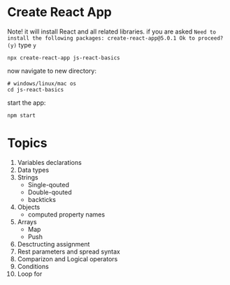 # Create React App

Note! it will install React and all related libraries.
if you are asked ```Need to install the following packages:
create-react-app@5.0.1
Ok to proceed? (y)```
type `y`

```
npx create-react-app js-react-basics
```

now navigate to new directory:
```
# windows/linux/mac os
cd js-react-basics
```

start the app:

```
npm start
```
# Topics
1. Variables declarations
2. Data types
3. Strings
    * Single-qouted
    * Double-qouted
    * backticks
4. Objects
    * computed property names
5. Arrays
    * Map
    * Push
6. Desctructing assignment
7. Rest parameters and spread syntax
8. Comparizon and Logical operators
9. Conditions
10. Loop for